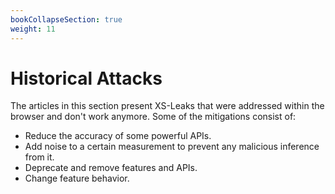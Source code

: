 ```yaml
---
bookCollapseSection: true
weight: 11
---
```


# Historical Attacks

The articles in this section present XS-Leaks that were addressed within the browser and don't work anymore. Some of the mitigations consist of:

- Reduce the accuracy of some powerful APIs.
- Add noise to a certain measurement to prevent any malicious inference from it.
- Deprecate and remove features and APIs.
- Change feature behavior.